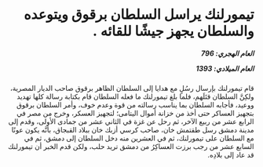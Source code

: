 <h1 dir="rtl">تيمورلنك يراسل السلطان برقوق ويتوعده والسلطان يجهز جيشًا للقائه .</h1>

<h5 dir="rtl">العام الهجري:  796

العام الميلادي: 1393

</h5>

<p dir="rtl">قام تيمورلنك بإرسال رسُلٍ مع هدايا إلى السلطان الظاهر برقوق صاحب الديار المصرية، ولكِنَّ السلطان قتَلَهم، فلما بلغ تيمورلنك ما فعله السلطان قام بكتابة رسالة كلها تهديد ووعيد، فأجابه السلطان بما يناسب رسالته من قوة وعدم خوف، وأمر السلطان برقوق بتجهيز العساكر حتى أخذ من خزانة أموال اليتامى؛ لتجهيز العسكر، وخرج من مصر في الرابع عشر من ربيع الآخر، ثم رحل عن غزة في الثاني عشر من جمادى الأولى، وقدم إلى مدينة دمشق رسل طقتمش خان، صاحب كرسي أزبك خان ببلاد القبجاق، بأنَّه يكون عونًا مع السلطان على تيمورلنك، ثم في العشرين منه دخل السلطان إلى دمشق، ثم في السابع عشر من رجب برزت العساكِرُ من دمشق تريد حلب، ولكن قدم الخبر أن تيمورلنك قد عاد إلى بلادِه.</p></br>
